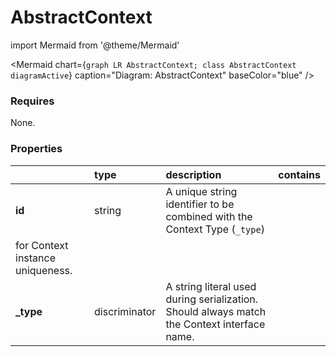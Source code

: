 # AbstractContext



import Mermaid from '@theme/Mermaid'

<Mermaid chart={`
    graph LR
      AbstractContext;
    class AbstractContext diagramActive
  `}
  caption="Diagram: AbstractContext"
  baseColor="blue"
/>

### Requires

None.

### Properties

|           | type          | description                                                                                                 | contains |
|:----------|:--------------|:------------------------------------------------------------------------------------------------------------|:---------|
| **id**    | string        | A unique string identifier to be combined with the Context Type (`_type`) 
for Context instance uniqueness. |          |
| **_type** | discriminator | A string literal used during serialization. Should always match the Context interface name.                 |          |


